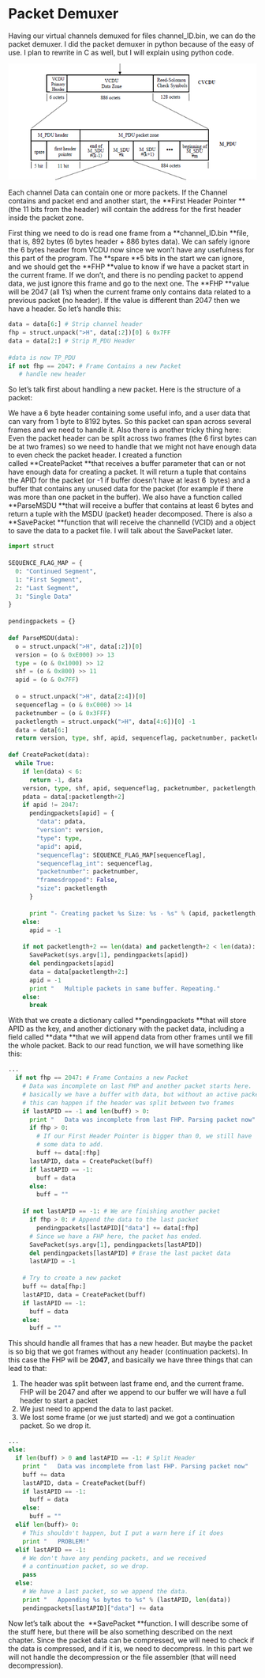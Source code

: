# Packet Demuxer

Having our virtual channels demuxed for files channel\_ID.bin, we can do the packet demuxer. I did the packet demuxer in python because of the easy of use. I plan to rewrite in C as well, but I will explain using python code.

![](/assets/packet.png)

Each channel Data can contain one or more packets. If the Channel contains and packet end and another start, the **First Header Pointer **\(the 11 bits from the header\) will contain the address for the first header inside the packet zone.

First thing we need to do is read one frame from a **channel\_ID.bin **file, that is, 892 bytes \(6 bytes header + 886 bytes data\). We can safely ignore the 6 bytes header from VCDU now since we won’t have any usefulness for this part of the program. The **spare **5 bits in the start we can ignore, and we should get the **FHP **value to know if we have a packet start in the current frame. If we don’t, and there is no pending packet to append data, we just ignore this frame and go to the next one. The **FHP **value will be 2047 \(all 1’s\) when the current frame only contains data related to a previous packet \(no header\). If the value is different than 2047 then we have a header. So let’s handle this:

```py
data = data[6:] # Strip channel header
fhp = struct.unpack(">H", data[:2])[0] & 0x7FF
data = data[2:] # Strip M_PDU Header
 
#data is now TP_PDU
if not fhp == 2047: # Frame Contains a new Packet
   # handle new header
```

So let’s talk first about handling a new packet. Here is the structure of a packet:

We have a 6 byte header containing some useful info, and a user data that can vary from 1 byte to 8192 bytes. So this packet can span across several frames and we need to handle it. Also there is another tricky thing here: Even the packet header can be split across two frames \(the 6 first bytes can be at two frames\) so we need to handle that we might not have enough data to even check the packet header. I created a function called **CreatePacket **that receives a buffer parameter that can or not have enough data for creating a packet. It will return a tuple that contains the APID for the packet \(or -1 if buffer doesn’t have at least 6  bytes\) and a buffer that contains any unused data for the packet \(for example if there was more than one packet in the buffer\). We also have a function called **ParseMSDU **that will receive a buffer that contains at least 6 bytes and return a tuple with the MSDU \(packet\) header decomposed. There is also a **SavePacket **function that will receive the channelId \(VCID\) and a object to save the data to a packet file. I will talk about the SavePacket later.

```py
import struct
 
SEQUENCE_FLAG_MAP = {
  0: "Continued Segment",
  1: "First Segment",
  2: "Last Segment",
  3: "Single Data"
}
 
pendingpackets = {}
 
def ParseMSDU(data):
  o = struct.unpack(">H", data[:2])[0]
  version = (o & 0xE000) >> 13
  type = (o & 0x1000) >> 12
  shf = (o & 0x800) >> 11
  apid = (o & 0x7FF)
 
  o = struct.unpack(">H", data[2:4])[0]
  sequenceflag = (o & 0xC000) >> 14
  packetnumber = (o & 0x3FFF)
  packetlength = struct.unpack(">H", data[4:6])[0] -1
  data = data[6:]
  return version, type, shf, apid, sequenceflag, packetnumber, packetlength, data
 
def CreatePacket(data):
  while True:
    if len(data) < 6:
      return -1, data
    version, type, shf, apid, sequenceflag, packetnumber, packetlength, data = ParseMSDU(data)
    pdata = data[:packetlength+2]
    if apid != 2047:
      pendingpackets[apid] = {
        "data": pdata,
        "version": version,
        "type": type,
        "apid": apid,
        "sequenceflag": SEQUENCE_FLAG_MAP[sequenceflag],
        "sequenceflag_int": sequenceflag,
        "packetnumber": packetnumber,
        "framesdropped": False,
        "size": packetlength
      }
 
      print "- Creating packet %s Size: %s - %s" % (apid, packetlength, SEQUENCE_FLAG_MAP[sequenceflag])
    else:
      apid = -1
 
    if not packetlength+2 == len(data) and packetlength+2 < len(data): # Multiple packets in buffer
      SavePacket(sys.argv[1], pendingpackets[apid])
      del pendingpackets[apid]
      data = data[packetlength+2:]
      apid = -1
      print "   Multiple packets in same buffer. Repeating."
    else:
      break
```

With that we create a dictionary called **pendingpackets **that will store APID as the key, and another dictionary with the packet data, including a field called **data **that we will append data from other frames until we fill the whole packet. Back to our read function, we will have something like this:

```py
...
  if not fhp == 2047: # Frame Contains a new Packet
    # Data was incomplete on last FHP and another packet starts here.
    # basically we have a buffer with data, but without an active packet
    # this can happen if the header was split between two frames
    if lastAPID == -1 and len(buff) > 0:
      print "   Data was incomplete from last FHP. Parsing packet now"
      if fhp > 0: 
        # If our First Header Pointer is bigger than 0, we still have 
        # some data to add.
        buff += data[:fhp]
      lastAPID, data = CreatePacket(buff)
      if lastAPID == -1:
        buff = data
      else:
        buff = ""
 
    if not lastAPID == -1: # We are finishing another packet
      if fhp > 0: # Append the data to the last packet
        pendingpackets[lastAPID]["data"] += data[:fhp]
      # Since we have a FHP here, the packet has ended.
      SavePacket(sys.argv[1], pendingpackets[lastAPID]) 
      del pendingpackets[lastAPID] # Erase the last packet data
      lastAPID = -1
 
    # Try to create a new packet
    buff += data[fhp:]
    lastAPID, data = CreatePacket(buff)
    if lastAPID == -1:
      buff = data
    else:
      buff = ""
```

This should handle all frames that has a new header. But maybe the packet is so big that we got frames without any header \(continuation packets\). In this case the FHP will be **2047**, and basically we have three things that can lead to that:

1. The header was split between last frame end, and the current frame. FHP will be 2047 and after we append to our buffer we will have a full header to start a packet
2. We just need to append the data to last packet.
3. We lost some frame \(or we just started\) and we got a continuation packet. So we drop it.

```py
...
else:
  if len(buff) > 0 and lastAPID == -1: # Split Header
    print "   Data was incomplete from last FHP. Parsing packet now"
    buff += data
    lastAPID, data = CreatePacket(buff)
    if lastAPID == -1:
      buff = data
    else:
      buff = ""
  elif len(buff)> 0: 
    # This shouldn't happen, but I put a warn here if it does
    print "   PROBLEM!"
  elif lastAPID == -1:
    # We don't have any pending packets, and we received
    # a continuation packet, so we drop.
    pass
  else:
    # We have a last packet, so we append the data.
    print "   Appending %s bytes to %s" % (lastAPID, len(data))
    pendingpackets[lastAPID]["data"] += data
```

Now let’s talk about the  **SavePacket **function. I will describe some of the stuff here, but there will be also something described on the next chapter. Since the packet data can be compressed, we will need to check if the data is compressed, and if it is, we need to decompress. In this part we will not handle the decompression or the file assembler \(that will need decompression\).


